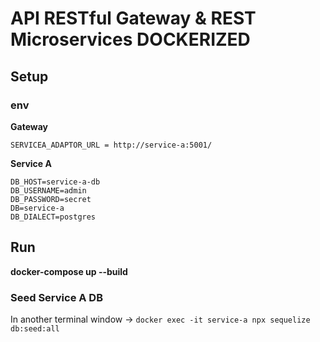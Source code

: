 # API RESTful Gateway & REST Microservices DOCKERIZED


## Setup

### env
**Gateway**
```
SERVICEA_ADAPTOR_URL = http://service-a:5001/
```

**Service A**
```
DB_HOST=service-a-db
DB_USERNAME=admin
DB_PASSWORD=secret
DB=service-a
DB_DIALECT=postgres
```

## Run
**docker-compose up --build**

### Seed Service A DB
In another terminal window -> ```docker exec -it service-a npx sequelize db:seed:all```
